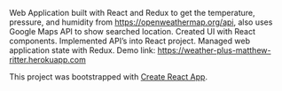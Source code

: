 Web Application built with React and Redux to get the temperature, pressure, and humidity from https://openweathermap.org/api, also uses Google Maps API to show searched location. Created UI with React components. Implemented API’s into React project. Managed web application state with Redux.
Demo link: https://weather-plus-matthew-ritter.herokuapp.com

This project was bootstrapped with [Create React App](https://github.com/facebookincubator/create-react-app).
